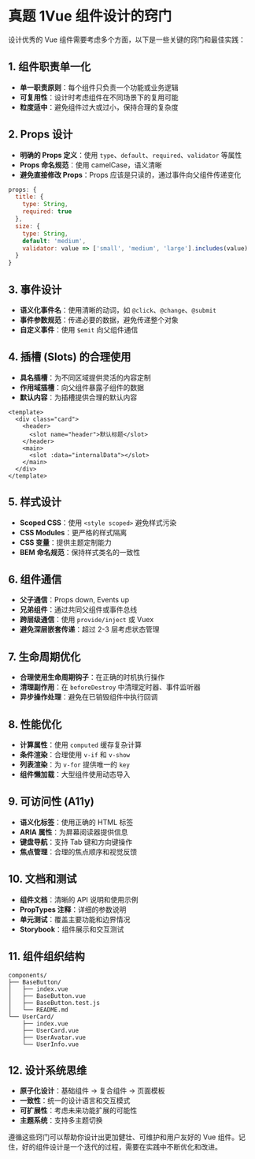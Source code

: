   # 真题 1Vue 组件设计的窍门

设计优秀的 Vue 组件需要考虑多个方面，以下是一些关键的窍门和最佳实践：

## 1. 组件职责单一化
- **单一职责原则**：每个组件只负责一个功能或业务逻辑
- **可复用性**：设计时考虑组件在不同场景下的复用可能
- **粒度适中**：避免组件过大或过小，保持合理的复杂度

## 2. Props 设计
- **明确的 Props 定义**：使用 `type`、`default`、`required`、`validator` 等属性
- **Props 命名规范**：使用 camelCase，语义清晰
- **避免直接修改 Props**：Props 应该是只读的，通过事件向父组件传递变化

```javascript
props: {
  title: {
    type: String,
    required: true
  },
  size: {
    type: String,
    default: 'medium',
    validator: value => ['small', 'medium', 'large'].includes(value)
  }
}
```

## 3. 事件设计
- **语义化事件名**：使用清晰的动词，如 `@click`、`@change`、`@submit`
- **事件参数规范**：传递必要的数据，避免传递整个对象
- **自定义事件**：使用 `$emit` 向父组件通信

## 4. 插槽 (Slots) 的合理使用
- **具名插槽**：为不同区域提供灵活的内容定制
- **作用域插槽**：向父组件暴露子组件的数据
- **默认内容**：为插槽提供合理的默认内容

```vue
<template>
  <div class="card">
    <header>
      <slot name="header">默认标题</slot>
    </header>
    <main>
      <slot :data="internalData"></slot>
    </main>
  </div>
</template>
```

## 5. 样式设计
- **Scoped CSS**：使用 `<style scoped>` 避免样式污染
- **CSS Modules**：更严格的样式隔离
- **CSS 变量**：提供主题定制能力
- **BEM 命名规范**：保持样式类名的一致性

## 6. 组件通信
- **父子通信**：Props down, Events up
- **兄弟组件**：通过共同父组件或事件总线
- **跨层级通信**：使用 `provide/inject` 或 Vuex
- **避免深层嵌套传递**：超过 2-3 层考虑状态管理

## 7. 生命周期优化
- **合理使用生命周期钩子**：在正确的时机执行操作
- **清理副作用**：在 `beforeDestroy` 中清理定时器、事件监听器
- **异步操作处理**：避免在已销毁组件中执行回调

## 8. 性能优化
- **计算属性**：使用 `computed` 缓存复杂计算
- **条件渲染**：合理使用 `v-if` 和 `v-show`
- **列表渲染**：为 `v-for` 提供唯一的 `key`
- **组件懒加载**：大型组件使用动态导入

## 9. 可访问性 (A11y)
- **语义化标签**：使用正确的 HTML 标签
- **ARIA 属性**：为屏幕阅读器提供信息
- **键盘导航**：支持 Tab 键和方向键操作
- **焦点管理**：合理的焦点顺序和视觉反馈

## 10. 文档和测试
- **组件文档**：清晰的 API 说明和使用示例
- **PropTypes 注释**：详细的参数说明
- **单元测试**：覆盖主要功能和边界情况
- **Storybook**：组件展示和交互测试

## 11. 组件组织结构
```
components/
├── BaseButton/
│   ├── index.vue
│   ├── BaseButton.vue
│   ├── BaseButton.test.js
│   └── README.md
└── UserCard/
    ├── index.vue
    ├── UserCard.vue
    ├── UserAvatar.vue
    └── UserInfo.vue
```

## 12. 设计系统思维
- **原子化设计**：基础组件 → 复合组件 → 页面模板
- **一致性**：统一的设计语言和交互模式
- **可扩展性**：考虑未来功能扩展的可能性
- **主题系统**：支持多主题切换

遵循这些窍门可以帮助你设计出更加健壮、可维护和用户友好的 Vue 组件。记住，好的组件设计是一个迭代的过程，需要在实践中不断优化和改进。
        
